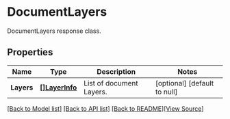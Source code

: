 # DocumentLayers
DocumentLayers response class.

## Properties
Name | Type | Description | Notes
------------ | ------------- | ------------- | -------------
**Layers** | [**[]LayerInfo**](LayerInfo.md) | List of document Layers. | [optional] [default to null]

[[Back to Model list]](../README.md#documentation-for-models) [[Back to API list]](../README.md#documentation-for-api-endpoints) [[Back to README]](../README.md)[[View Source]](../document_layers.go)



